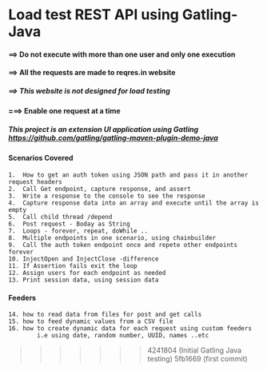 # Load test REST API using Gatling-Java 

#### ==> Do not execute with more than one user and only one execution
#### ==> All the requests are made to reqres.in website 
##### ==> This website is not designed for load testing
#### ===> Enable one request at a time
##### This project is an extension UI application using Gatling https://github.com/gatling/gatling-maven-plugin-demo-java

#### Scenarios Covered
    1.  How to get an auth token using JSON path and pass it in another request headers
    2.  Call Get endpoint, capture response, and assert 
    3.  Write a response to the console to see the response
    4.  Capture response data into an array and execute until the array is empty
    5.  Call child thread /depend
    6.  Post request - Boday as String
    7.  Loops - forever, repeat, doWhile ..
    8.  Multiple endpoints in one scenario, using chainbuilder
    9.  Call the auth token endpoint once and repete other endpoints forever
    10. InjectOpen and InjectClose -difference
    11. If Assertion fails exit the loop 
    12. Assign users for each endpoint as needed 
    13. Print session data, using session data

#### Feeders 
    14. how to read data from files for post and get calls
    15. how to feed dynamic values from a CSV file
    16. how to create dynamic data for each request using custom feeders
            i.e using date, random number, UUID, names ..etc












>>>>>>> 4241804 (Initial Gatling Java testing)
>>>>>>> 5fb1669 (first commit)

